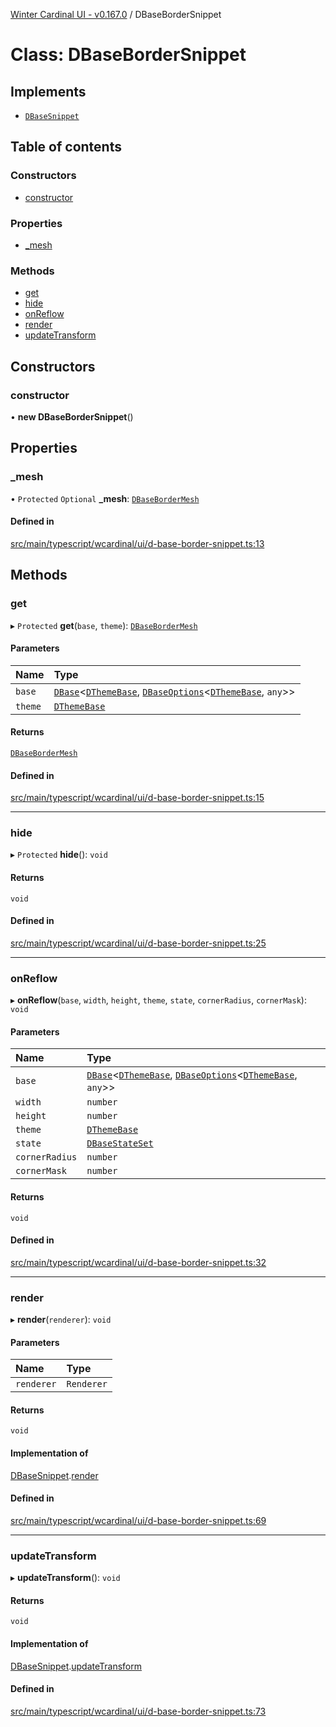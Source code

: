 [Winter Cardinal UI - v0.167.0](../index.md) / DBaseBorderSnippet

# Class: DBaseBorderSnippet

## Implements

- [`DBaseSnippet`](../interfaces/DBaseSnippet.md)

## Table of contents

### Constructors

- [constructor](DBaseBorderSnippet.md#constructor)

### Properties

- [\_mesh](DBaseBorderSnippet.md#_mesh)

### Methods

- [get](DBaseBorderSnippet.md#get)
- [hide](DBaseBorderSnippet.md#hide)
- [onReflow](DBaseBorderSnippet.md#onreflow)
- [render](DBaseBorderSnippet.md#render)
- [updateTransform](DBaseBorderSnippet.md#updatetransform)

## Constructors

### constructor

• **new DBaseBorderSnippet**()

## Properties

### \_mesh

• `Protected` `Optional` **\_mesh**: [`DBaseBorderMesh`](DBaseBorderMesh.md)

#### Defined in

[src/main/typescript/wcardinal/ui/d-base-border-snippet.ts:13](https://github.com/winter-cardinal/winter-cardinal-ui/blob/v0.167.0/src/main/typescript/wcardinal/ui/d-base-border-snippet.ts#L13)

## Methods

### get

▸ `Protected` **get**(`base`, `theme`): [`DBaseBorderMesh`](DBaseBorderMesh.md)

#### Parameters

| Name | Type |
| :------ | :------ |
| `base` | [`DBase`](DBase.md)<[`DThemeBase`](../interfaces/DThemeBase.md), [`DBaseOptions`](../interfaces/DBaseOptions.md)<[`DThemeBase`](../interfaces/DThemeBase.md), `any`\>\> |
| `theme` | [`DThemeBase`](../interfaces/DThemeBase.md) |

#### Returns

[`DBaseBorderMesh`](DBaseBorderMesh.md)

#### Defined in

[src/main/typescript/wcardinal/ui/d-base-border-snippet.ts:15](https://github.com/winter-cardinal/winter-cardinal-ui/blob/v0.167.0/src/main/typescript/wcardinal/ui/d-base-border-snippet.ts#L15)

___

### hide

▸ `Protected` **hide**(): `void`

#### Returns

`void`

#### Defined in

[src/main/typescript/wcardinal/ui/d-base-border-snippet.ts:25](https://github.com/winter-cardinal/winter-cardinal-ui/blob/v0.167.0/src/main/typescript/wcardinal/ui/d-base-border-snippet.ts#L25)

___

### onReflow

▸ **onReflow**(`base`, `width`, `height`, `theme`, `state`, `cornerRadius`, `cornerMask`): `void`

#### Parameters

| Name | Type |
| :------ | :------ |
| `base` | [`DBase`](DBase.md)<[`DThemeBase`](../interfaces/DThemeBase.md), [`DBaseOptions`](../interfaces/DBaseOptions.md)<[`DThemeBase`](../interfaces/DThemeBase.md), `any`\>\> |
| `width` | `number` |
| `height` | `number` |
| `theme` | [`DThemeBase`](../interfaces/DThemeBase.md) |
| `state` | [`DBaseStateSet`](../interfaces/DBaseStateSet.md) |
| `cornerRadius` | `number` |
| `cornerMask` | `number` |

#### Returns

`void`

#### Defined in

[src/main/typescript/wcardinal/ui/d-base-border-snippet.ts:32](https://github.com/winter-cardinal/winter-cardinal-ui/blob/v0.167.0/src/main/typescript/wcardinal/ui/d-base-border-snippet.ts#L32)

___

### render

▸ **render**(`renderer`): `void`

#### Parameters

| Name | Type |
| :------ | :------ |
| `renderer` | `Renderer` |

#### Returns

`void`

#### Implementation of

[DBaseSnippet](../interfaces/DBaseSnippet.md).[render](../interfaces/DBaseSnippet.md#render)

#### Defined in

[src/main/typescript/wcardinal/ui/d-base-border-snippet.ts:69](https://github.com/winter-cardinal/winter-cardinal-ui/blob/v0.167.0/src/main/typescript/wcardinal/ui/d-base-border-snippet.ts#L69)

___

### updateTransform

▸ **updateTransform**(): `void`

#### Returns

`void`

#### Implementation of

[DBaseSnippet](../interfaces/DBaseSnippet.md).[updateTransform](../interfaces/DBaseSnippet.md#updatetransform)

#### Defined in

[src/main/typescript/wcardinal/ui/d-base-border-snippet.ts:73](https://github.com/winter-cardinal/winter-cardinal-ui/blob/v0.167.0/src/main/typescript/wcardinal/ui/d-base-border-snippet.ts#L73)
